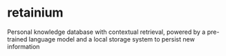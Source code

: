 # retainium
Personal knowledge database with contextual retrieval, powered by a pre-trained language model and a local storage system to persist new information
